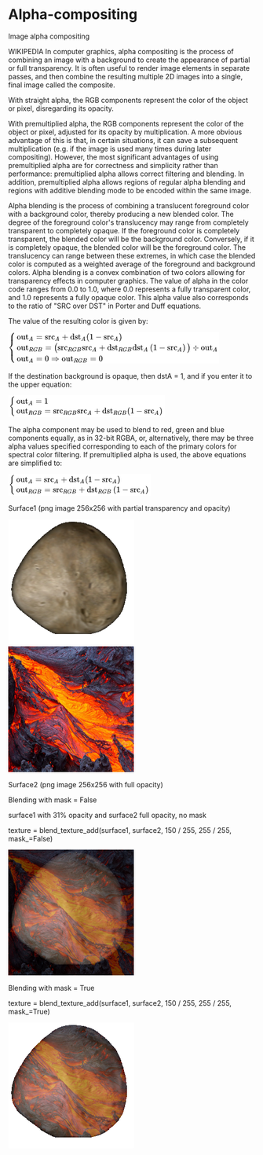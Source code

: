 # Alpha-compositing
Image alpha compositing

WIKIPEDIA 
In computer graphics, alpha compositing is the process of combining an image with a background to create the appearance of partial or full transparency. It is often useful to render image elements in separate passes, and then combine the resulting multiple 2D images into a single, final image called the composite.

With straight alpha, the RGB components represent the color of the object or pixel, disregarding its opacity.

With premultiplied alpha, the RGB components represent the color of the object or pixel, adjusted for its opacity by multiplication. A more obvious advantage of this is that, in certain situations, it can save a subsequent multiplication (e.g. if the image is used many times during later compositing). However, the most significant advantages of using premultiplied alpha are for correctness and simplicity rather than performance: premultiplied alpha allows correct filtering and blending. In addition, premultiplied alpha allows regions of regular alpha blending and regions with additive blending mode to be encoded within the same image.

Alpha blending is the process of combining a translucent foreground color with a background color, thereby producing a new blended color. The degree of the foreground color's translucency may range from completely transparent to completely opaque. If the foreground color is completely transparent, the blended color will be the background color. Conversely, if it is completely opaque, the blended color will be the foreground color. The translucency can range between these extremes, in which case the blended color is computed as a weighted average of the foreground and background colors.
Alpha blending is a convex combination of two colors allowing for transparency effects in computer graphics. The value of alpha in the color code ranges from 0.0 to 1.0, where 0.0 represents a fully transparent color, and 1.0 represents a fully opaque color. 
This alpha value also corresponds to the ratio of "SRC over DST" in Porter and Duff equations.

The value of the resulting color is given by:

![alt text](https://github.com/yoyoberenguer/Alpha-compositing/blob/master/equation1.png) 

If the destination background is opaque, then dstA = 1, and if you enter it to the upper equation:

![alt text](https://github.com/yoyoberenguer/Alpha-compositing/blob/master/equation2.png)

The alpha component may be used to blend to red, green and blue components equally, as in 32-bit RGBA, or, alternatively, there may be three alpha values specified corresponding to each of the primary colors for spectral color filtering.
If premultiplied alpha is used, the above equations are simplified to:

![alt text](https://github.com/yoyoberenguer/Alpha-compositing/blob/master/equation3.png)

Surface1 (png image 256x256 with partial transparency and opacity)

![alt_text](https://github.com/yoyoberenguer/Alpha-compositing/blob/master/Assets/Asteroid.png)  ![alt_text](https://github.com/yoyoberenguer/Alpha-compositing/blob/master/Assets/Lava.png)

Surface2 (png image 256x256 with full opacity)



Blending with mask = False 

surface1 with 31% opacity and surface2 full opacity, no mask

texture = blend_texture_add(surface1, surface2, 150 / 255, 255 / 255, mask_=False)

![alt_text](https://github.com/yoyoberenguer/Alpha-compositing/blob/master/Assets/Blend_no_mask.png)


Blending with mask = True

texture = blend_texture_add(surface1, surface2, 150 / 255, 255 / 255, mask_=True)

![alt_text](https://github.com/yoyoberenguer/Alpha-compositing/blob/master/Assets/Blend.png)
